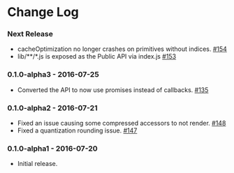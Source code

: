 Change Log
==========

### Next Release

* cacheOptimization no longer crashes on primitives without indices. [#154](https://github.com/AnalyticalGraphicsInc/gltf-pipeline/issues/154)
* lib/**/*.js is exposed as the Public API via index.js [#153](https://github.com/AnalyticalGraphicsInc/gltf-pipeline/issues/153)

### 0.1.0-alpha3 - 2016-07-25

* Converted the API to now use promises instead of callbacks. [#135](https://github.com/AnalyticalGraphicsInc/gltf-pipeline/pull/135)

### 0.1.0-alpha2 - 2016-07-21

* Fixed an issue causing some compressed accessors to not render. [#148](https://github.com/AnalyticalGraphicsInc/gltf-pipeline/pull/148)
* Fixed a quantization rounding issue. [#147](https://github.com/AnalyticalGraphicsInc/gltf-pipeline/pull/147)

### 0.1.0-alpha1 - 2016-07-20

* Initial release.
